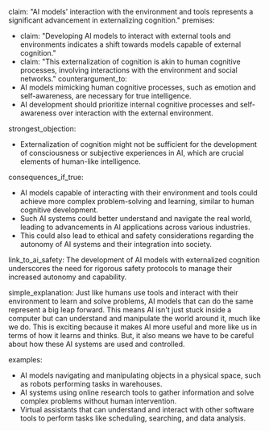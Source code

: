 claim: "AI models' interaction with the environment and tools represents a significant advancement in externalizing cognition."
premises:
  - claim: "Developing AI models to interact with external tools and environments indicates a shift towards models capable of external cognition."
  - claim: "This externalization of cognition is akin to human cognitive processes, involving interactions with the environment and social networks."
counterargument_to:
  - AI models mimicking human cognitive processes, such as emotion and self-awareness, are necessary for true intelligence.
  - AI development should prioritize internal cognitive processes and self-awareness over interaction with the external environment.

strongest_objection:
  - Externalization of cognition might not be sufficient for the development of consciousness or subjective experiences in AI, which are crucial elements of human-like intelligence.

consequences_if_true:
  - AI models capable of interacting with their environment and tools could achieve more complex problem-solving and learning, similar to human cognitive development.
  - Such AI systems could better understand and navigate the real world, leading to advancements in AI applications across various industries.
  - This could also lead to ethical and safety considerations regarding the autonomy of AI systems and their integration into society.

link_to_ai_safety: The development of AI models with externalized cognition underscores the need for rigorous safety protocols to manage their increased autonomy and capability.

simple_explanation: Just like humans use tools and interact with their environment to learn and solve problems, AI models that can do the same represent a big leap forward. This means AI isn't just stuck inside a computer but can understand and manipulate the world around it, much like we do. This is exciting because it makes AI more useful and more like us in terms of how it learns and thinks. But, it also means we have to be careful about how these AI systems are used and controlled.

examples:
  - AI models navigating and manipulating objects in a physical space, such as robots performing tasks in warehouses.
  - AI systems using online research tools to gather information and solve complex problems without human intervention.
  - Virtual assistants that can understand and interact with other software tools to perform tasks like scheduling, searching, and data analysis.